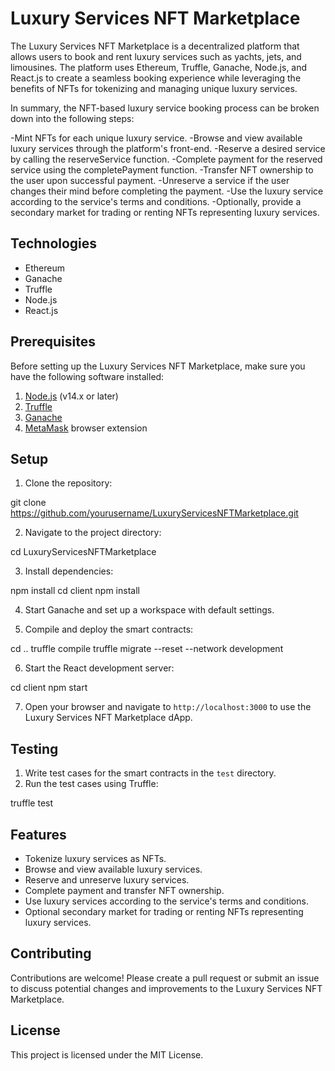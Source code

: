 # Luxury Services NFT Marketplace

The Luxury Services NFT Marketplace is a decentralized platform that allows users to book and rent luxury services such as yachts, jets, and limousines. The platform uses Ethereum, Truffle, Ganache, Node.js, and React.js to create a seamless booking experience while leveraging the benefits of NFTs for tokenizing and managing unique luxury services.

In summary, the NFT-based luxury service booking process can be broken down into the following steps:

  -Mint NFTs for each unique luxury service.
  -Browse and view available luxury services through the platform's front-end.
-Reserve a desired service by calling the reserveService function.
-Complete payment for the reserved service using the completePayment function.
-Transfer NFT ownership to the user upon successful payment.
-Unreserve a service if the user changes their mind before completing the payment.
-Use the luxury service according to the service's terms and conditions.
-Optionally, provide a secondary market for trading or renting NFTs representing luxury services.

## Technologies

- Ethereum
- Ganache
- Truffle
- Node.js
- React.js

## Prerequisites

Before setting up the Luxury Services NFT Marketplace, make sure you have the following software installed:

1. [Node.js](https://nodejs.org/en/) (v14.x or later)
2. [Truffle](https://www.trufflesuite.com/truffle)
3. [Ganache](https://www.trufflesuite.com/ganache)
4. [MetaMask](https://metamask.io/) browser extension

## Setup

1. Clone the repository:

git clone https://github.com/yourusername/LuxuryServicesNFTMarketplace.git


2. Navigate to the project directory:

cd LuxuryServicesNFTMarketplace


3. Install dependencies:

npm install
cd client
npm install


4. Start Ganache and set up a workspace with default settings.

5. Compile and deploy the smart contracts:

cd ..
truffle compile
truffle migrate --reset --network development


6. Start the React development server:

cd client
npm start


7. Open your browser and navigate to `http://localhost:3000` to use the Luxury Services NFT Marketplace dApp.

## Testing

1. Write test cases for the smart contracts in the `test` directory.
2. Run the test cases using Truffle:

truffle test


## Features

- Tokenize luxury services as NFTs.
- Browse and view available luxury services.
- Reserve and unreserve luxury services.
- Complete payment and transfer NFT ownership.
- Use luxury services according to the service's terms and conditions.
- Optional secondary market for trading or renting NFTs representing luxury services.

## Contributing

Contributions are welcome! Please create a pull request or submit an issue to discuss potential changes and improvements to the Luxury Services NFT Marketplace.

## License

This project is licensed under the MIT License.
